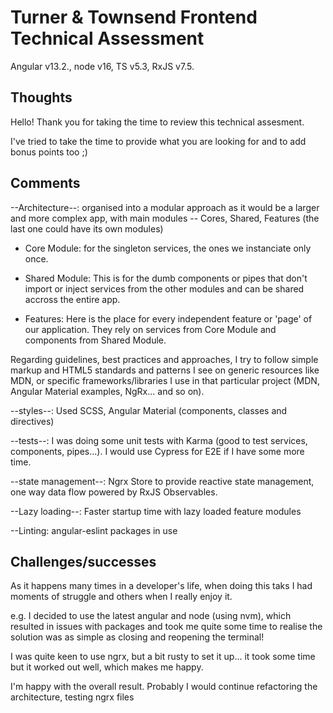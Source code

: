 # Turner & Townsend Frontend Technical Assessment

Angular v13.2., node v16, TS v5.3, RxJS v7.5.

## Thoughts

Hello! Thank you for taking the time to review this technical assesment.

I've tried to take the time to provide what you are looking for and to add bonus points too ;)

## Comments

--Architecture--: organised into a modular approach as it would be a larger and more complex app, with main modules -- Cores, Shared, Features (the last one could have its own modules)

- Core Module: for the singleton services, the ones we instanciate only once.

- Shared Module: This is for the dumb components or pipes that don't import or inject services from the other modules and can be shared accross the entire app.

- Features: Here is the place for every independent feature or 'page' of our application. They rely on services from Core Module and components from Shared Module.

Regarding guidelines, best practices and approaches, I try to follow simple markup and HTML5 standards and patterns I see on generic resources like MDN, or specific frameworks/libraries I use in that particular project (MDN, Angular Material examples, NgRx... and so on).

--styles--: Used SCSS, Angular Material (components, classes and directives)

--tests--: I was doing some unit tests with Karma (good to test services, components, pipes...). I would use Cypress for E2E if I have some more time.

--state management--: Ngrx Store to provide reactive state management, one way data flow powered by RxJS Observables.

--Lazy loading--: Faster startup time with lazy loaded feature modules

--Linting: angular-eslint packages in use

## Challenges/successes

As it happens many times in a developer's life, when doing this taks I had moments of struggle and others when I really enjoy it.

e.g. I decided to use the latest angular and node (using nvm), which resulted in issues with packages and took me quite some time to realise the solution was as simple as closing and reopening the terminal!

I was quite keen to use ngrx, but a bit rusty to set it up... it took some time but it worked out well, which makes me happy.

I'm happy with the overall result. Probably I would continue refactoring the architecture, testing ngrx files
